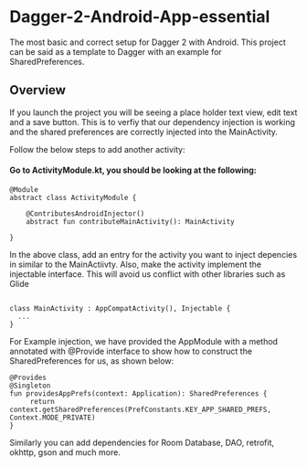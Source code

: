 # Dagger-2-Android-App-essential

The most basic and correct setup for Dagger 2 with Android. This project can be said as a template to Dagger with an example for SharedPreferences.

## Overview
If you launch the project you will be seeing a place holder text view, edit text and a save button. This is to verfiy that our dependency injection is working and the shared preferences are correctly injected into the MainActivity.

Follow the below steps to add another activity:

#### Go to ActivityModule.kt, you should be looking at the following:
```
@Module
abstract class ActivityModule {

    @ContributesAndroidInjector()
    abstract fun contributeMainActivity(): MainActivity

}
```
In the above class, add an entry for the activity you want to inject depencies in similar to the MainActiivty.
Also, make the activity implement the injectable interface. This will avoid us conflict with other libraries such as Glide

```

class MainActivity : AppCompatActivity(), Injectable {
  ...
}
```

For Example injection, we have provided the AppModule with a method annotated with @Provide interface to show how to construct the SharedPreferences for us, as shown below:

```
@Provides
@Singleton
fun providesAppPrefs(context: Application): SharedPreferences {
     return context.getSharedPreferences(PrefConstants.KEY_APP_SHARED_PREFS, Context.MODE_PRIVATE)
}
```

Similarly you can add dependencies for Room Database, DAO, retrofit, okhttp, gson and much more.

